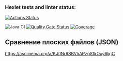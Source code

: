 ### Hexlet tests and linter status:
[![Actions Status](https://github.com/Rsyu/java-project-71/actions/workflows/hexlet-check.yml/badge.svg)](https://github.com/Rsyu/java-project-71/actions)

![Java CI](https://github.com/rsyu/java-project-71/actions/workflows/ci.yml/badge.svg)
[![Quality Gate Status](https://sonarcloud.io/api/project_badges/measure?project=Rsyu_java-project-71&metric=alert_status)](https://sonarcloud.io/dashboard?id=Rsyu_java-project-71)
[![Coverage](https://sonarcloud.io/api/project_badges/measure?project=Rsyu_java-project-71&metric=coverage)](https://sonarcloud.io/dashboard?id=Rsyu_java-project-71)


## Сравнение плоских файлов (JSON)
 https://asciinema.org/a/KJ0Nr6SBVhAPzpS1kOxy6ljgC
